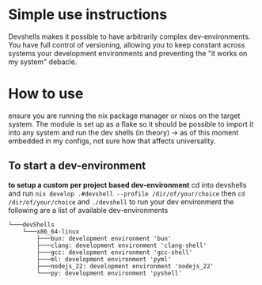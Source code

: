 # Simple use instructions

Devshells makes it possible to have arbitrarily complex dev-environments. You have full control of versioning, allowing you to keep constant across systems your development environments and preventing the "it works on my system" debacle.

# How to use

ensure you are running the nix package manager or nixos on the target system. The module is set up as a flake so it should be possible to import it into any system and run the dev shells (in theory) -> as of this moment embedded in my configs, not sure how that affects universality.

 <!--
TODO: properly define the use cases (local devshells vs global dev shells)
TODO: define how to protect dev-environments from garbage clean up
-->

## To start a dev-environment

 **to setup a custom per project based dev-environment**
  cd into devshells and run `nix develop .#devshell --profile /dir/of/your/choice`
  then `cd /dir/of/your/choice` and `./devshell` to run your dev environment
  the following are a list of available dev-environments

  ```
  └───devShells
      └───x86_64-linux
          ├───bun: development environment 'bun'
          ├───clang: development environment 'clang-shell'
          ├───gcc: development environment 'gcc-shell'
          ├───ml: development environment 'pyml'
          ├───nodejs_22: development environment 'nodejs_22'
          └───py: development environment 'pyshell'
  ```
